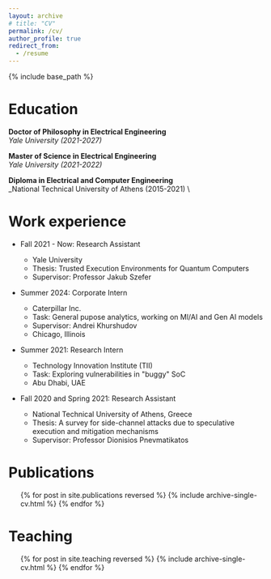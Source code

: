```yaml
---
layout: archive
# title: "CV"
permalink: /cv/
author_profile: true
redirect_from:
  - /resume
---
```


{% include base_path %}

Education
======
**Doctor of Philosophy in Electrical Engineering** \
_Yale University (2021-2027)_

**Master of Science in Electrical Engineering** \
_Yale University (2021-2022)_

**Diploma in Electrical and Computer Engineering** \
_National Technical University of Athens (2015-2021) \

Work experience
======

* Fall 2021 - Now: Research Assistant
  * Yale University
  * Thesis: Trusted Execution Environments for Quantum Computers
  * Supervisor: Professor Jakub Szefer

* Summer 2024: Corporate Intern
  * Caterpillar Inc.
  * Task: General pupose analytics, working on Ml/AI and Gen AI models
  * Supervisor: Andrei Khurshudov
  * Chicago, Illinois

* Summer 2021: Research Intern
  * Technology Innovation Institute (TII)
  * Task: Exploring vulnerabilities in "buggy" SoC
  * Abu Dhabi, UAE

* Fall 2020 and Spring 2021: Research Assistant
  * National Technical University of Athens, Greece
  * Thesis: A survey for side-channel attacks due to speculative execution and mitigation mechanisms
  * Supervisor: Professor Dionisios Pnevmatikatos
  
<!-- Skills
======
* Skill 1
* Skill 2
  * Sub-skill 2.1
  * Sub-skill 2.2
  * Sub-skill 2.3
* Skill 3 -->

Publications
======
  <ul>{% for post in site.publications reversed %}
    {% include archive-single-cv.html %}
  {% endfor %}</ul>
  
<!-- Talks
======
  <ul>{% for post in site.talks reversed %}
    {% include archive-single-talk-cv.html  %}
  {% endfor %}</ul> -->
  
Teaching
======
  <ul>{% for post in site.teaching reversed %}
    {% include archive-single-cv.html %}
  {% endfor %}</ul>
  
<!-- Service and leadership
======
* Currently signed in to 43 different slack teams -->
